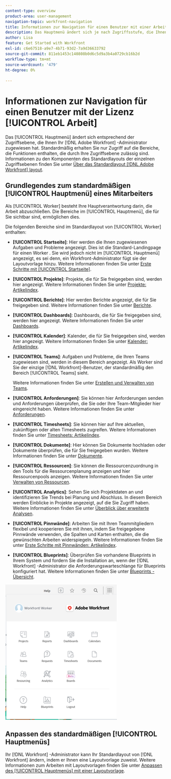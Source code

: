```yaml
---
content-type: overview
product-area: user-management
navigation-topic: workfront-navigation
title: Informationen zur Navigation für einen Benutzer mit einer Arbeits-Lizenz
description: Das Hauptmenü ändert sich je nach Zugriffsstufe, die Ihnen Ihr [!DNL Adobe Workfront] Administrator zugewiesen hat. Standardmäßig erhalten Sie nur Zugriff auf die Bereiche, die Funktionen enthalten, die durch Ihre Zugriffsebene zulässig sind.
author: Lisa
feature: Get Started with Workfront
exl-id: c6e67518-a9e7-4b71-93d2-7a9d36633792
source-git-commit: 811eb1453c140808b0d6c5d9a3b4a0729cb16b2d
workflow-type: tm+mt
source-wordcount: '479'
ht-degree: 0%

---
```


# Informationen zur Navigation für einen Benutzer mit der Lizenz [!UICONTROL Arbeit]

Das [!UICONTROL Hauptmenü] ändert sich entsprechend der Zugriffsebene, die Ihnen Ihr [!DNL Adobe Workfront] -Administrator zugewiesen hat. Standardmäßig erhalten Sie nur Zugriff auf die Bereiche, die Funktionen enthalten, die durch Ihre Zugriffsebene zulässig sind. Informationen zu den Komponenten des Standardlayouts der einzelnen Zugriffsebenen finden Sie unter [Über das Standardlayout [!DNL Adobe Workfront] layout](../../../administration-and-setup/customize-workfront/use-layout-templates/about-the-default-wf-layout.md).

## Grundlegendes zum standardmäßigen [!UICONTROL Hauptmenü] eines Mitarbeiters

Als [!UICONTROL Worker] besteht Ihre Hauptverantwortung darin, die Arbeit abzuschließen. Die Bereiche im [!UICONTROL Hauptmenü], die für Sie sichtbar sind, ermöglichen dies.

Die folgenden Bereiche sind im Standardlayout von [!UICONTROL Worker] enthalten:

* **[!UICONTROL Startseite]**: Hier werden die Ihnen zugewiesenen Aufgaben und Probleme angezeigt. Dies ist die Standard-Landingpage für einen Worker . Sie wird jedoch nicht im [!UICONTROL Hauptmenü] angezeigt, es sei denn, ein Workfront-Administrator fügt sie der Layoutvorlage hinzu.  Weitere Informationen finden Sie unter [Erste Schritte mit [!UICONTROL Startseite]](../../../workfront-basics/using-home/using-the-home-area/get-started-with-home.md).

* **[!UICONTROL Projekte]**: Projekte, die für Sie freigegeben sind, werden hier angezeigt. Weitere Informationen finden Sie unter [Projekte: Artikelindex](../../../manage-work/projects/projects-overview.md).

* **[!UICONTROL Berichte]**: Hier werden Berichte angezeigt, die für Sie freigegeben sind. Weitere Informationen finden Sie unter [Berichte](../../../reports-and-dashboards/reports/reports-overview.md).

* **[!UICONTROL Dashboards]**: Dashboards, die für Sie freigegeben sind, werden hier angezeigt. Weitere Informationen finden Sie unter [Dashboards](../../../reports-and-dashboards/dashboards/dashboards-overview.md).

* **[!UICONTROL Kalender]**: Kalender, die für Sie freigegeben sind, werden hier angezeigt. Weitere Informationen finden Sie unter [Kalender: Artikelindex](../../../reports-and-dashboards/reports/calendars/calendars.md).

* **[!UICONTROL Teams]**: Aufgaben und Probleme, die Ihren Teams zugewiesen sind, werden in diesem Bereich angezeigt. Als Worker sind Sie der einzige [!DNL Workfront]-Benutzer, der standardmäßig den Bereich [!UICONTROL Teams] sieht.

  Weitere Informationen finden Sie unter [Erstellen und Verwalten von Teams](../../../people-teams-and-groups/create-and-manage-teams/create-and-mange-teams.md).

* **[!UICONTROL Anforderungen]**: Sie können hier Anforderungen senden und Anforderungen überprüfen, die Sie oder Ihre Team-Mitglieder hier eingereicht haben. Weitere Informationen finden Sie unter [Anforderungen](../../../manage-work/requests/requests-overview.md).

* **[!UICONTROL Timesheets]**: Sie können hier auf Ihre aktuellen, zukünftigen oder alten Timesheets zugreifen. Weitere Informationen finden Sie unter [Timesheets: Artikelindex](../../../timesheets/timesheets-all.md).

* **[!UICONTROL Dokumente]**: Hier können Sie Dokumente hochladen oder Dokumente überprüfen, die für Sie freigegeben wurden. Weitere Informationen finden Sie unter [Dokumente](../../../documents/documents-overview.md).

* **[!UICONTROL Ressourcen]**: Sie können die Ressourcenzuordnung in den Tools für die Ressourcenplanung anzeigen und hier Ressourcenpools anzeigen. Weitere Informationen finden Sie unter [Verwalten von Ressourcen](../../../resource-mgmt/manage-resources.md).

* **[!UICONTROL Analytics]**: Sehen Sie sich Projektdaten an und identifizieren Sie Trends bei Planung und Abschluss. In diesem Bereich werden Einblicke in Projekte angezeigt, auf die Sie Zugriff haben. Weitere Informationen finden Sie unter [Überblick über erweiterte Analysen](../../../enhanced-analytics/enhanced-analytics-overview.md).

* **[!UICONTROL Pinnwände]**: Arbeiten Sie mit Ihren Teammitgliedern flexibel und kooperieren Sie mit ihnen, indem Sie freigegebene Pinnwände verwenden, die Spalten und Karten enthalten, die die gewünschten Arbeiten widerspiegeln. Weitere Informationen finden Sie unter [Erste Schritte mit Pinnwänden: Artikelindex](../../../agile/get-started-with-boards/get-started-with-boards.md).

* **[!UICONTROL Blueprints]**: Überprüfen Sie vorhandene Blueprints in Ihrem System und fordern Sie die Installation an, wenn der [!DNL Workfront] -Administrator die Anforderungswarteschlange für Blueprints konfiguriert hat. Weitere Informationen finden Sie unter [Blueprints - Übersicht](../../../administration-and-setup/blueprints/blueprints-overview.md).

![](assets/worker-main-menu-350x426.png)

## Anpassen des standardmäßigen [!UICONTROL Hauptmenüs]

Ihr [!DNL Workfront] -Administrator kann Ihr Standardlayout von [!DNL Workfront] ändern, indem er Ihnen eine Layoutvorlage zuweist. Weitere Informationen zum Arbeiten mit Layoutvorlagen finden Sie unter [Anpassen des [!UICONTROL Hauptmenüs] mit einer Layoutvorlage](../../../administration-and-setup/customize-workfront/use-layout-templates/customize-main-menu.md).
